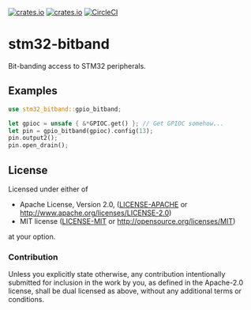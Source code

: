 [![crates.io](https://img.shields.io/crates/v/stm32-bitband.svg)](https://crates.io/crates/stm32-bitband)
[![crates.io](https://img.shields.io/crates/d/stm32-bitband.svg)](https://crates.io/crates/stm32-bitband)
[![CircleCI](https://img.shields.io/circleci/project/github/idubrov/stm32-bitband.svg)](https://circleci.com/gh/idubrov/stm32-bitband)

# stm32-bitband

Bit-banding access to STM32 peripherals.

## Examples
```rust
use stm32_bitband::gpio_bitband;

let gpioc = unsafe { &*GPIOC.get() }; // Get GPIOC somehow...
let pin = gpio_bitband(gpioc).config(13);
pin.output2();
pin.open_drain();
```

## License

Licensed under either of

 * Apache License, Version 2.0, ([LICENSE-APACHE](LICENSE-APACHE) or http://www.apache.org/licenses/LICENSE-2.0)
 * MIT license ([LICENSE-MIT](LICENSE-MIT) or http://opensource.org/licenses/MIT)

at your option.

### Contribution

Unless you explicitly state otherwise, any contribution intentionally submitted
for inclusion in the work by you, as defined in the Apache-2.0 license, shall be dual licensed as above, without any
additional terms or conditions.
